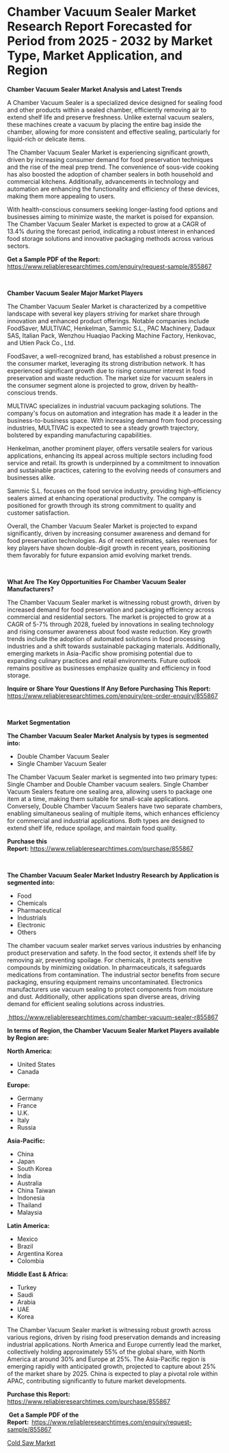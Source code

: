 <p><h1>Chamber Vacuum Sealer Market Research Report Forecasted for Period from 2025 -  2032 by Market Type, Market Application, and Region</h1></p><p><strong>Chamber Vacuum Sealer Market Analysis and Latest Trends</strong></p>
<p><p>A Chamber Vacuum Sealer is a specialized device designed for sealing food and other products within a sealed chamber, efficiently removing air to extend shelf life and preserve freshness. Unlike external vacuum sealers, these machines create a vacuum by placing the entire bag inside the chamber, allowing for more consistent and effective sealing, particularly for liquid-rich or delicate items.</p><p>The Chamber Vacuum Sealer Market is experiencing significant growth, driven by increasing consumer demand for food preservation techniques and the rise of the meal prep trend. The convenience of sous-vide cooking has also boosted the adoption of chamber sealers in both household and commercial kitchens. Additionally, advancements in technology and automation are enhancing the functionality and efficiency of these devices, making them more appealing to users.</p><p>With health-conscious consumers seeking longer-lasting food options and businesses aiming to minimize waste, the market is poised for expansion. The Chamber Vacuum Sealer Market is expected to grow at a CAGR of 13.4% during the forecast period, indicating a robust interest in enhanced food storage solutions and innovative packaging methods across various sectors.</p></p>
<p><strong>Get a Sample PDF of the Report:&nbsp;</strong> <a href="https://www.reliableresearchtimes.com/enquiry/request-sample/855867?utm_campaign=2096&utm_medium=2&utm_source=Github&utm_content=ia&utm_term=20022025&utm_id=chamber-vacuum-sealer">https://www.reliableresearchtimes.com/enquiry/request-sample/855867</a></p>
<p>&nbsp;</p>
<p><strong>Chamber Vacuum Sealer Major Market Players</strong></p>
<p><p>The Chamber Vacuum Sealer Market is characterized by a competitive landscape with several key players striving for market share through innovation and enhanced product offerings. Notable companies include FoodSaver, MULTIVAC, Henkelman, Sammic S.L., PAC Machinery, Dadaux SAS, Italian Pack, Wenzhou Huaqiao Packing Machine Factory, Henkovac, and Utien Pack Co., Ltd.</p><p>FoodSaver, a well-recognized brand, has established a robust presence in the consumer market, leveraging its strong distribution network. It has experienced significant growth due to rising consumer interest in food preservation and waste reduction. The market size for vacuum sealers in the consumer segment alone is projected to grow, driven by health-conscious trends.</p><p>MULTIVAC specializes in industrial vacuum packaging solutions. The company's focus on automation and integration has made it a leader in the business-to-business space. With increasing demand from food processing industries, MULTIVAC is expected to see a steady growth trajectory, bolstered by expanding manufacturing capabilities.</p><p>Henkelman, another prominent player, offers versatile sealers for various applications, enhancing its appeal across multiple sectors including food service and retail. Its growth is underpinned by a commitment to innovation and sustainable practices, catering to the evolving needs of consumers and businesses alike.</p><p>Sammic S.L. focuses on the food service industry, providing high-efficiency sealers aimed at enhancing operational productivity. The company is positioned for growth through its strong commitment to quality and customer satisfaction.</p><p>Overall, the Chamber Vacuum Sealer Market is projected to expand significantly, driven by increasing consumer awareness and demand for food preservation technologies. As of recent estimates, sales revenues for key players have shown double-digit growth in recent years, positioning them favorably for future expansion amid evolving market trends.</p></p>
<p>&nbsp;</p>
<p><strong>What Are The Key Opportunities For Chamber Vacuum Sealer Manufacturers?</strong></p>
<p><p>The Chamber Vacuum Sealer market is witnessing robust growth, driven by increased demand for food preservation and packaging efficiency across commercial and residential sectors. The market is projected to grow at a CAGR of 5-7% through 2028, fueled by innovations in sealing technology and rising consumer awareness about food waste reduction. Key growth trends include the adoption of automated solutions in food processing industries and a shift towards sustainable packaging materials. Additionally, emerging markets in Asia-Pacific show promising potential due to expanding culinary practices and retail environments. Future outlook remains positive as businesses emphasize quality and efficiency in food storage.</p></p>
<p><strong>Inquire or Share Your Questions If Any Before Purchasing This Report:</strong> <a href="https://www.reliableresearchtimes.com/enquiry/pre-order-enquiry/855867?utm_campaign=2096&utm_medium=2&utm_source=Github&utm_content=ia&utm_term=20022025&utm_id=chamber-vacuum-sealer">https://www.reliableresearchtimes.com/enquiry/pre-order-enquiry/855867</a></p>
<p>&nbsp;</p>
<p><strong>Market Segmentation</strong></p>
<p><strong>The Chamber Vacuum Sealer Market Analysis by types is segmented into:</strong></p>
<p><ul><li>Double Chamber Vacuum Sealer</li><li>Single Chamber Vacuum Sealer</li></ul></p>
<p><p>The Chamber Vacuum Sealer market is segmented into two primary types: Single Chamber and Double Chamber vacuum sealers. Single Chamber Vacuum Sealers feature one sealing area, allowing users to package one item at a time, making them suitable for small-scale applications. Conversely, Double Chamber Vacuum Sealers have two separate chambers, enabling simultaneous sealing of multiple items, which enhances efficiency for commercial and industrial applications. Both types are designed to extend shelf life, reduce spoilage, and maintain food quality.</p></p>
<p><strong>Purchase this Report:&nbsp;</strong><a href="https://www.reliableresearchtimes.com/purchase/855867?utm_campaign=2096&utm_medium=2&utm_source=Github&utm_content=ia&utm_term=20022025&utm_id=chamber-vacuum-sealer">https://www.reliableresearchtimes.com/purchase/855867</a></p>
<p>&nbsp;</p>
<p><strong>The Chamber Vacuum Sealer Market Industry Research by Application is segmented into:</strong></p>
<p><ul><li>Food</li><li>Chemicals</li><li>Pharmaceutical</li><li>Industrials</li><li>Electronic</li><li>Others</li></ul></p>
<p><p>The chamber vacuum sealer market serves various industries by enhancing product preservation and safety. In the food sector, it extends shelf life by removing air, preventing spoilage. For chemicals, it protects sensitive compounds by minimizing oxidation. In pharmaceuticals, it safeguards medications from contamination. The industrial sector benefits from secure packaging, ensuring equipment remains uncontaminated. Electronics manufacturers use vacuum sealing to protect components from moisture and dust. Additionally, other applications span diverse areas, driving demand for efficient sealing solutions across industries.</p></p>
<p><a href="https://www.reliableresearchtimes.com/chamber-vacuum-sealer-r855867?utm_campaign=2096&utm_medium=2&utm_source=Github&utm_content=ia&utm_term=20022025&utm_id=chamber-vacuum-sealer">&nbsp;https://www.reliableresearchtimes.com/chamber-vacuum-sealer-r855867</a></p>
<p><strong>In terms of Region, the Chamber Vacuum Sealer Market Players available by Region are:</strong></p>
<p>
    <p> <strong> North America: </strong>
        <ul>
            <li>United States</li>
            <li>Canada</li>
        </ul>
        </p> 
    <p> <strong> Europe: </strong>
        <ul>
            <li>Germany</li>
            <li>France</li>
            <li>U.K.</li>
            <li>Italy</li>
            <li>Russia</li>
        </ul>
        </p> 
    <p> <strong> Asia-Pacific: </strong>
        <ul>
            <li>China</li>
            <li>Japan</li>
            <li>South Korea</li>
            <li>India</li>
            <li>Australia</li>
            <li>China Taiwan</li>
            <li>Indonesia</li>
            <li>Thailand</li>
            <li>Malaysia</li>
        </ul>
        </p> 
    <p> <strong> Latin America: </strong>
        <ul>
            <li>Mexico</li>
            <li>Brazil</li>
            <li>Argentina Korea</li>
            <li>Colombia</li>
        </ul>
        </p> 
    <p> <strong> Middle East & Africa: </strong>
        <ul>
            <li>Turkey</li>
            <li>Saudi</li>
            <li>Arabia</li>
            <li>UAE</li>
            <li>Korea</li>
        </ul>
    </p>
    </p>
<p><p>The Chamber Vacuum Sealer market is witnessing robust growth across various regions, driven by rising food preservation demands and increasing industrial applications. North America and Europe currently lead the market, collectively holding approximately 55% of the global share, with North America at around 30% and Europe at 25%. The Asia-Pacific region is emerging rapidly with anticipated growth, projected to capture about 25% of the market share by 2025. China is expected to play a pivotal role within APAC, contributing significantly to future market developments.</p></p>
<p><strong>Purchase this Report: </strong><a href="https://www.reliableresearchtimes.com/purchase/855867?utm_campaign=2096&utm_medium=2&utm_source=Github&utm_content=ia&utm_term=20022025&utm_id=chamber-vacuum-sealer">https://www.reliableresearchtimes.com/purchase/855867</a></p>
<p>&nbsp;<strong>Get a Sample PDF of the Report:&nbsp;&nbsp;</strong><a href="https://www.reliableresearchtimes.com/enquiry/request-sample/855867?utm_campaign=2096&utm_medium=2&utm_source=Github&utm_content=ia&utm_term=20022025&utm_id=chamber-vacuum-sealer">https://www.reliableresearchtimes.com/enquiry/request-sample/855867</a></p>
<p><strong></strong></p>
<p><p><a href="https://github.com/NarcisoFerry/Market-Research-Report-List-1/blob/main/cold-saw-market.md?utm_campaign=2096&utm_medium=2&utm_source=Github&utm_content=ia&utm_term=20022025&utm_id=chamber-vacuum-sealer">Cold Saw Market</a></p></p>